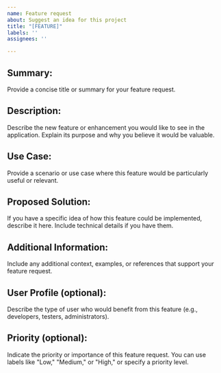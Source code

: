```yaml
---
name: Feature request
about: Suggest an idea for this project
title: "[FEATURE]"
labels: ''
assignees: ''

---
```


## Summary:
Provide a concise title or summary for your feature request.

## Description:
Describe the new feature or enhancement you would like to see in the application. Explain its purpose and why you believe it would be valuable.

## Use Case:
Provide a scenario or use case where this feature would be particularly useful or relevant.

## Proposed Solution:
If you have a specific idea of how this feature could be implemented, describe it here. Include technical details if you have them.

## Additional Information:
Include any additional context, examples, or references that support your feature request.

## User Profile (optional):
Describe the type of user who would benefit from this feature (e.g., developers, testers, administrators).

## Priority (optional):
Indicate the priority or importance of this feature request. You can use labels like "Low," "Medium," or "High," or specify a priority level.
